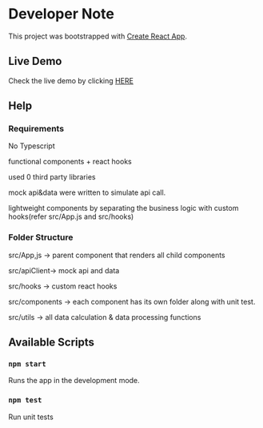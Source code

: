 

# Developer Note

This project was bootstrapped with [Create React App](https://github.com/facebook/create-react-app).

## Live Demo
Check the live demo by clicking [HERE](https://ivancheng1214.github.io/react-rewards-calculator/)

## Help

### Requirements
 No Typescript
 
 functional components + react hooks 
 
 used 0 third party libraries
 
 mock api&data were written to simulate api call.
 
 lightweight components by separating the business logic with custom hooks(refer src/App.js and src/hooks)
 
 
### Folder Structure

src/App,js -> parent component that renders all child components 

src/apiClient-> mock api and data

src/hooks -> custom react hooks

src/components -> each component has its own folder along with unit test.

src/utils -> all data calculation & data processing functions



## Available Scripts

### `npm start`
Runs the app in the development mode.

### `npm test`
Run unit tests
